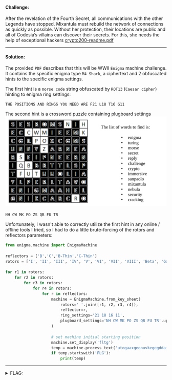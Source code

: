 #### Challenge:

After the revelation of the Fourth Secret, all communications with the other Legends have stopped. Mixantula must rebuild the network of connections as quickly as possible. Without her protection, their locations are public and all of Codesia’s villains can discover their secrets. For this, she needs the help of exceptional hackers [crypto200-readme.pdf](./crypto200-readme.pdf ":ignore")

---

#### Solution:

The provided `PDF` describes that this will be WWII `Enigma` machine challenge. It contains the specific enigma type `M4 Shark`, a ciphertext and 2 obfuscated hints to the specific enigma settings. 

The first hint is a `morse code` string obfuscated by `ROT13` (`Caesar cipher`) hinting to enigma ring settings:

```
THE POSITIONS AND RINGS YOU NEED ARE F21 L18 T16 G11
```

The second hint is a crossword puzzle containing plugboard settings ![crossword.png](./crossword.png ":ignore")

```
NH CW MK PO ZS QB FU TR
```

Unfortunately, I wasn't able to correctly utilize the first hint in any online / offline tools I tried, so I had to do a little brute-forcing of the rotors and reflectors parameters:

```python
from enigma.machine import EnigmaMachine 

reflectors = ['B','C','B-Thin','C-Thin']
rotors = ['I', 'II', 'III', 'IV', 'V', 'VI', 'VII', 'VIII', 'Beta', 'Gamma'] 

for r1 in rotors: 
    for r2 in rotors: 
        for r3 in rotors: 
            for r4 in rotors: 
                for r in reflectors: 
                    machine = EnigmaMachine.from_key_sheet( 
                        rotors=' '.join([r1, r2, r3, r4]), 
                        reflector=r, 
                        ring_settings='21 18 16 11', 
                        plugboard_settings='NH CW MK PO ZS QB FU TR'.upper()
                    ) 
                    
                    # set machine initial starting position
                    machine.set_display('fltg')
                    temp = machine.process_text('utogaaxgeonuvkegegddajktikdtvepnkolokj') 
                    if temp.startswith('FLG'):
                        print(temp)
```

---

<details><summary>FLAG:</summary>

```
{FLG:thematrixhasyoufollowthewhiterabbit}
```

</details>
